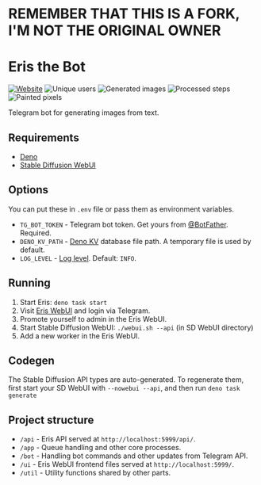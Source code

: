 # REMEMBER THAT THIS IS A FORK, I'M NOT THE ORIGINAL OWNER
# Eris the Bot

[![Website](https://img.shields.io/website?url=https%3A%2F%2Feris.lisq.eu%2F)](https://eris.lisq.eu/)
![Unique users](https://img.shields.io/badge/dynamic/json?url=https%3A%2F%2Feris.lisq.eu%2Fapi%2Fstats&query=%24.userCount&label=unique%20users)
![Generated images](https://img.shields.io/badge/dynamic/json?url=https%3A%2F%2Feris.lisq.eu%2Fapi%2Fstats&query=%24.imageCount&label=images%20generated)
![Processed steps](https://img.shields.io/badge/dynamic/json?url=https%3A%2F%2Feris.lisq.eu%2Fapi%2Fstats&query=%24.stepCount&label=steps%20processed)
![Painted pixels](https://img.shields.io/badge/dynamic/json?url=https%3A%2F%2Feris.lisq.eu%2Fapi%2Fstats&query=%24.pixelCount&label=pixels%20painted)

Telegram bot for generating images from text.

## Requirements

- [Deno](https://deno.land/)
- [Stable Diffusion WebUI](https://github.com/AUTOMATIC1111/stable-diffusion-webui/)

## Options

You can put these in `.env` file or pass them as environment variables.

- `TG_BOT_TOKEN` - Telegram bot token. Get yours from [@BotFather](https://t.me/BotFather).
  Required.
- `DENO_KV_PATH` - [Deno KV](https://deno.land/api?s=Deno.openKv&unstable) database file path. A
  temporary file is used by default.
- `LOG_LEVEL` - [Log level](https://deno.land/std@0.201.0/log/mod.ts?s=LogLevels). Default: `INFO`.

## Running

1. Start Eris: `deno task start`
2. Visit [Eris WebUI](http://localhost:5999/) and login via Telegram.
3. Promote yourself to admin in the Eris WebUI.
4. Start Stable Diffusion WebUI: `./webui.sh --api` (in SD WebUI directory)
5. Add a new worker in the Eris WebUI.

## Codegen

The Stable Diffusion API types are auto-generated. To regenerate them, first start your SD WebUI
with `--nowebui --api`, and then run `deno task generate`

## Project structure

- `/api` - Eris API served at `http://localhost:5999/api/`.
- `/app` - Queue handling and other core processes.
- `/bot` - Handling bot commands and other updates from Telegram API.
- `/ui` - Eris WebUI frontend files served at `http://localhost:5999/`.
- `/util` - Utility functions shared by other parts.
